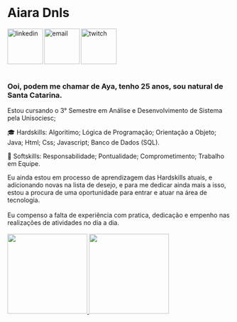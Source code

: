 </br>

<div dsplay="inline-block">
 
 <h1 align="left">Aiara Dnls</h1>
  <a href="https://www.linkedin.com/in/aiara-dorneles-823927226/">
    <img align="left" width="80px" src="https://static-00.iconduck.com/assets.00/linkedin-icon-2048x2048-ya5g47j2.png" alt="linkedin" style="vertical-align:top;">
  </a> 
  <a href="aiara.dnls@gmail.com">
    <img align="left" width="80px" src="https://static.vecteezy.com/system/resources/previews/016/716/465/non_2x/gmail-icon-free-png.png" alt="email" style="vertical-align:top;">
  </a>
  <a href="http://www.twitch.tv/SttarnixTdP">
    <img width="80px" src="https://freelogopng.com/images/all_img/1656152094twitch-icon-png.png" alt="twitch" style="vertical-align:top;">
  </a>
</div>
</br>

### Ooi, podem me chamar de Aya, tenho 25 anos, sou natural de Santa Catarina.

Estou cursando o 3° Semestre em Análise e Desenvolvimento de Sistema pela Unisociesc;
<div display="inline-block">
<p align="left"> 🎓 Hardskills: Algoritimo; Lógica de Programação; Orientação a Objeto; Java; Html; Css; Javascript; Banco de Dados (SQL).</p>
<p align="left"> 🌱 Softskills: Responsabilidade; Pontualidade; Comprometimento; Trabalho em Equipe.</p>
</div>
Eu ainda estou em processo de aprendizagem das Hardskills atuais, e adicionando novas na lista de desejo, e para me dedicar ainda mais a isso, estou a procura de uma oportunidade para entrar e atuar na área de tecnologia.
</br>
</br>
Eu compenso a falta de experiência com pratica, dedicação e empenho nas realizações de atividades no dia a dia.
</br>
</br>
<div>
<a href="https://github.com/Sttarnix">
<img loading="lazy" height="180em" src="https://github-readme-stats.vercel.app/api/top-langs/?username=sttarnix&layout=compact&langs_count=7&theme=dracula"/>
<img loading="lazy" height="180em" src="https://github-readme-stats.vercel.app/api?username=sttarnix&show_icons=true&theme=dracula&include_all_commits=true&count_private=true"/>
</div>
<!--
**Sttarnix/Sttarnix** is a ✨ _special_ ✨ repository because its `README.md` (this file) appears on your GitHub profile.

Here are some ideas to get you started:

- 🔭 I’m currently working on ...
- 🌱 I’m currently learning ...
- 👯 I’m looking to collaborate on ...
- 🤔 I’m looking for help with ...
- 💬 Ask me about ...
- 📫 How to reach me: ...
- 😄 Pronouns: ...
- ⚡ Fun fact: ...
-->

